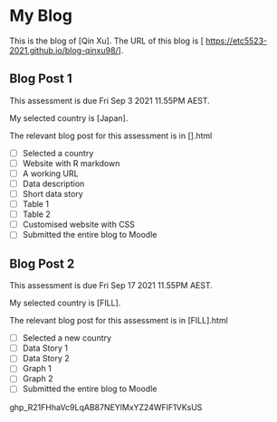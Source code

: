 # My Blog


This is the blog of [Qin Xu].
The URL of this blog is [ https://etc5523-2021.github.io/blog-qinxu98/].
## Blog Post 1

This assessment is due Fri Sep 3 2021 11.55PM AEST.

My selected country is [Japan].

The relevant blog post for this assessment is in [].html

- [ ] Selected a country
- [ ] Website with R markdown 
- [ ] A working URL
- [ ] Data description
- [ ] Short data story
- [ ] Table 1
- [ ] Table 2
- [ ] Customised website with CSS
- [ ] Submitted the entire blog to Moodle

## Blog Post 2

This assessment is due Fri Sep 17 2021 11.55PM AEST.

My selected country is [FILL].

The relevant blog post for this assessment is in [FILL].html

- [ ] Selected a new country
- [ ] Data Story 1
- [ ] Data Story 2
- [ ] Graph 1
- [ ] Graph 2
- [ ] Submitted the entire blog to Moodle

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